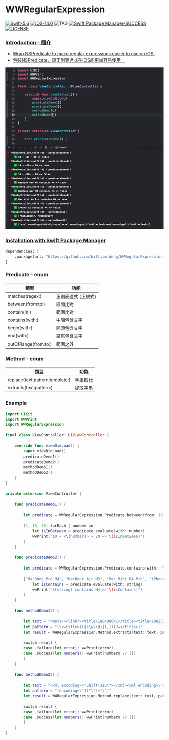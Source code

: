 # WWRegularExpression
[![Swift-5.6](https://img.shields.io/badge/Swift-5.6-orange.svg?style=flat)](https://developer.apple.com/swift/) [![iOS-14.0](https://img.shields.io/badge/iOS-14.0-pink.svg?style=flat)](https://developer.apple.com/swift/) ![TAG](https://img.shields.io/github/v/tag/William-Weng/WWRegularExpression) [![Swift Package Manager-SUCCESS](https://img.shields.io/badge/Swift_Package_Manager-SUCCESS-blue.svg?style=flat)](https://developer.apple.com/swift/) [![LICENSE](https://img.shields.io/badge/LICENSE-MIT-yellow.svg?style=flat)](https://developer.apple.com/swift/)

### [Introduction - 簡介](https://swiftpackageindex.com/William-Weng)
- [Wrap NSPredicate to make regular expressions easier to use on iOS.](https://atedev.wordpress.com/2007/11/23/正規表示式-regular-expression/)
- [包裝NSPredicate，讓正則表達式在iOS能更加容易使用。](http://darkk6.blogspot.com/2017/03/regexp-lookahead-lookbehind.html)

![](./Example.png)

### [Installation with Swift Package Manager](https://medium.com/彼得潘的-swift-ios-app-開發問題解答集/使用-spm-安裝第三方套件-xcode-11-新功能-2c4ffcf85b4b)
```bash
dependencies: [
    .package(url: "https://github.com/William-Weng/WWRegularExpression.git", .upToNextMajor(from: "1.0.0"))
]
```

### Predicate - enum
|類型|功能|
|-|-|
|matches(regex:)|正則表達式 (正規式)|
|between(from:to:)|區間比對|
|contain(in:)|範圍比對|
|contains(with:)|中間包含文字|
|begin(with:)|開頭包含文字|
|end(with:)|結尾包含文字|
|outOfRange(from:to:)|範圍之外|

### Method - enum
|類型|功能|
|-|-|
|replace(text:pattern:template:)|字串取代|
|extracts(text:pattern:)|提取字串|

### Example
```swift
import UIKit
import WWPrint
import WWRegularExpression

final class ViewController: UIViewController {

    override func viewDidLoad() {
        super.viewDidLoad()
        predicateDemo1()
        predicateDemo2()
        methodDemo1()
        methodDemo2()
    }
}

private extension ViewController {
    
    func predicateDemo1() {
        
        let predicate = WWRegularExpression.Predicate.between(from: 10, to: 20).build()

        [1, 15, 30].forEach { number in
            let isInBetween = predicate.evaluate(with: number)
            wwPrint("10 ~ <\(number)> ~ 20 => \(isInBetween)")
        }
    }
    
    func predicateDemo2() {
        
        let predicate = WWRegularExpression.Predicate.contains(with: "M4").build()
        
        ["MacBook Pro M4", "MacBook Air M3", "Mac Mini M4 Pro", "iPhone 16"].forEach { string in
            let isContains = predicate.evaluate(with: string)
            wwPrint("\(string) contains M4 => \(isContains)")
        }
    }

    func methodDemo1() {
        
        let text = "<meta/><link/><title>1Q84BOOK1</title><title>28825252</title></head><body>"
        let pattern = "(?<=title>)([\\w\\d]{1,})(?=</title>)"
        let result = WWRegularExpression.Method.extracts(text: text, pattern: pattern).calculate()
        
        switch result {
        case .failure(let error): wwPrint(error)
        case .success(let numbers): wwPrint(numbers ?? [])
        }
    }
    
    func methodDemo2() {
        
        let text = "<xml encoding=\"Shift-JIS\"></xml><xml encoding=\"def\"></xml><xml encoding=\"ISO-8859-1\"></xml>"
        let pattern = "(encoding=\")[^\"]+(\")"
        let result = WWRegularExpression.Method.replace(text: text, pattern: pattern, template: "UTF-8").calculate()
        
        switch result {
        case .failure(let error): wwPrint(error)
        case .success(let numbers): wwPrint(numbers ?? [])
        }
    }
}
```
